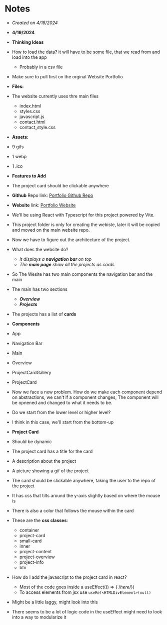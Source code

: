 # Notes

* *Created on 4/18/2024*

* **4/19/2024**

* **Thinking Ideas**
* How to load the data? it will have to be some file, that we read from and load into the app
  * Probably in a csv file
* Make sure to pull first on the orginal Website Portfolio

* **Files:**
* The website currently uses thre main files
  * index.html
  * styles.css
  * javascript.js
  * contact.html
  * contact_style.css

* **Assets:**
* 9 gifs
* 1 webp
* 1 .ico

* **Features to Add**
* The project card should be clickable anywhere

* **Github** Repo link: [Portfolio Github Repo](https://github.com/Efai-De-Leon/Portfolio-Website)
* **Website** link: [Portfolio Website](https://efai-de-leon.github.io/Portfolio-Website/)

* We'll be using React with Typescript for this project powered by Vite.
* This project folder is only for creating the webiste, later it will be copied and moved on the main website repo.

* Now we have to figure out the architecture of the project.
* What does the website do?
  * *It displays a **navigation bar** on top*
  * *The **main page** show all the projects as cards*
* So The Wesite has two main components the navigation bar and the main
* The main has two sections
  * ***Overview***
  * ***Projects***
* The projects has a list of **cards**

* **Components**
* App
* Navigation Bar
* Main
* Overview
* ProjectCardGallery
* ProjectCard

* Now we face a new problem. How do we make each component depend on abstractions, we can't if a component changes, The component will be opnened and changed to what it needs to be.

* Do we start from the lower level or higher level?
* I think in this case, we'll start from the bottom-up

* **Project Card**
* Should be dynamic
* The project card has a title for the card
* A description about the project
* A picture showing a gif of the project

* The card should be clickable anywhere, taking the user to the repo of the project

* It has css that tilts around the y-axis slightly based on where the mouse is
* There is also a color that follows the mouse within the card

* These are the **css classes**:
  * container
  * project-card
  * small-card
  * inner
  * project-content
  * project-overview
  * project-info
  * btn

* How do I add the javascript to the project card in react?
  * Most of the code goes inside a useEffect(() => { /*here*/})
  * To access elements from jsx use `useRef<HTMLDivElement>(null)`
* Might be a little laggy, might look into this
* There seems to be a lot of logic code in the useEffect might need to look into a way to modularize it